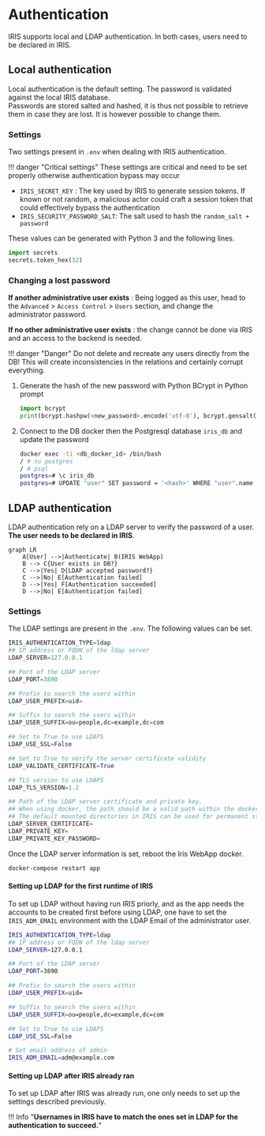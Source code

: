 # Authentication 
IRIS supports local and LDAP authentication. In both cases, users need to be declared in IRIS.   

## Local authentication 
Local authentication is the default setting. The password is validated against the local IRIS database.  
Passwords are stored salted and hashed, it is thus not possible to retrieve them in case they are lost. It is however possible to change them.   

### Settings 
Two settings present in `.env` when dealing with IRIS authentication.  

!!! danger "Critical settings"
    These settings are critical and need to be set properly otherwise authentication bypass may occur 


- `IRIS_SECRET_KEY` : The key used by IRIS to generate session tokens. If known or not random, a malicious actor could craft a session token that could effectively bypass the authentication  
- `IRIS_SECURITY_PASSWORD_SALT`: The salt used to hash the `random_salt + password` 

These values can be generated with Python 3 and the following lines.  
```python
import secrets 
secrets.token_hex(32)
```


### Changing a lost password
**If another administrative user exists** : Being logged as this user, head to the `Advanced` > `Access Control` > `Users` section, and change the administrator password. 

**If no other administrative user exists** : the change cannot be done via IRIS and an access to the backend is needed.  

!!! danger "Danger"
    Do not delete and recreate any users directly from the DB! This will create inconsistencies in the relations and certainly corrupt everything. 

1. Generate the hash of the new password with Python BCrypt in Python prompt
   
    ```python
    import bcrypt
    print(bcrypt.hashpw(<new_password>.encode('utf-8'), bcrypt.gensalt())
    ```

2. Connect to the DB docker then the Postgresql database `iris_db` and update the password 

    ```bash
    docker exec -ti <db_docker_id> /bin/bash
    / # su postgres
    / # psql
    postgres=# \c iris_db 
    postgres=# UPDATE "user" SET password = '<hash>' WHERE "user".name = 'administrator';
    ```


## LDAP authentication 
LDAP authentication rely on a LDAP server to verify the password of a user.    
**The user needs to be declared in IRIS**.   

```mermaid
graph LR
    A[User] -->|Authenticate| B(IRIS WebApp)
    B --> C{User exists in DB?}
    C -->|Yes| D{LDAP accepted password?}
    C -->|No| E[Authentication failed]
    D -->|Yes| F[Authentication succeeded]
    D -->|No| E[Authentication failed]
```

### Settings 
The LDAP settings are present in the `.env`. The following values can be set.  

```python
IRIS_AUTHENTICATION_TYPE=ldap
## IP address or FQDN of the ldap server
LDAP_SERVER=127.0.0.1

## Port of the LDAP server
LDAP_PORT=3890

## Prefix to search the users within 
LDAP_USER_PREFIX=uid=

## Suffix to search the users within
LDAP_USER_SUFFIX=ou=people,dc=example,dc=com

## Set to True to use LDAPS
LDAP_USE_SSL=False

## Set to True to verify the server certificate validity 
LDAP_VALIDATE_CERTIFICATE=True

## TLS version to use LDAPS
LDAP_TLS_VERSION=1.2

## Path of the LDAP server certificate and private key. 
## When using docker, the path should be a valid path within the docker. 
## The default mounted directories in IRIS can be used for permanent storage. 
LDAP_SERVER_CERTIFICATE=
LDAP_PRIVATE_KEY=
LDAP_PRIVATE_KEY_PASSWORD=
```

Once the LDAP server information is set, reboot the Iris WebApp docker.  
```bash
docker-compose restart app
```

#### Setting up LDAP for the first runtime of IRIS 
To set up LDAP without having run IRIS priorly, and as the app needs the accounts to be created first before using LDAP, one have to set the `IRIS_ADM_EMAIL` environment with the LDAP Email of the administrator user.  

```bash title="Example of LDAP configuration for first run"
IRIS_AUTHENTICATION_TYPE=ldap
## IP address or FQDN of the ldap server
LDAP_SERVER=127.0.0.1

## Port of the LDAP server
LDAP_PORT=3890

## Prefix to search the users within 
LDAP_USER_PREFIX=uid=

## Suffix to search the users within
LDAP_USER_SUFFIX=ou=people,dc=example,dc=com

## Set to True to use LDAPS
LDAP_USE_SSL=False

# Set email address of admin 
IRIS_ADM_EMAIL=adm@example.com 
```

#### Setting up LDAP after IRIS already ran
To set up LDAP after IRIS was already run, one only needs to set up the settings described previously.  

!!! Info "**Usernames in IRIS have to match the ones set in LDAP for the authentication to succeed.**" 

